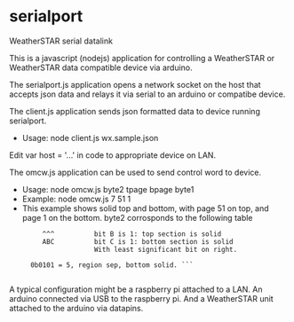 # serialport
WeatherSTAR serial datalink

This is a javascript (nodejs) application for controlling a WeatherSTAR or WeatherSTAR data compatible device via arduino. 


The serialport.js application opens a network socket on the host that accepts json data and relays it via serial to an arduino or compatibe device. 


The client.js application sends json formatted data to device running serialport. 

- Usage: node client.js wx.sample.json

Edit var host = '...' in code to appropriate device on LAN.


The omcw.js application can be used to send control word to device. 

- Usage: node omcw.js byte2 tpage bpage byte1
- Example: node omcw.js 7 51 1
-   This example shows solid top and bottom, with page 51 on top, and page 1 on the bottom.
    byte2 corrosponds to the following table
    ``` 0b0000    Where bit A is 1: region separator is on
         ^^^          bit B is 1: top section is solid
         ABC          bit C is 1: bottom section is solid
                      With least significant bit on right.
                      
      0b0101 = 5, region sep, bottom solid. ```


A typical configuration might be a raspberry pi attached to a LAN. An arduino connected via USB to the raspberry pi. And a WeatherSTAR unit attached to the arduino via datapins. 

